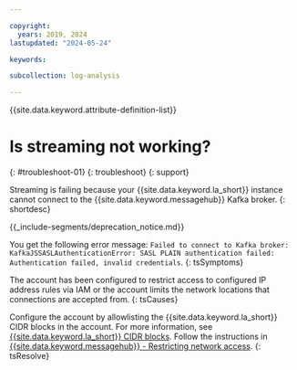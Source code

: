 ```yaml
---

copyright:
  years: 2019, 2024
lastupdated: "2024-05-24"

keywords:

subcollection: log-analysis

---
```


{{site.data.keyword.attribute-definition-list}}

# Is streaming not working?
{: #troubleshoot-01}
{: troubleshoot}
{: support}

Streaming is failing because your {{site.data.keyword.la_short}} instance cannot connect to the {{site.data.keyword.messagehub}} Kafka broker.
{: shortdesc}

<!-- common deprecation notice -->
{{_include-segments/deprecation_notice.md}}

You get the following error message: `Failed to connect to Kafka broker: KafkaJSSASLAuthenticationError: SASL PLAIN authentication failed: Authentication failed, invalid credentials`.
{: tsSymptoms}

The account has been configured to restrict access to configured IP address rules via IAM or the account limits the network locations that connections are accepted from.
{: tsCauses}


Configure the account by allowlisting the {{site.data.keyword.la_short}} CIDR blocks in the account. For more information, see [{{site.data.keyword.la_short}} CIDR blocks](/docs/log-analysis?topic=log-analysis-cidr). Follow the instructions in [{{site.data.keyword.messagehub}} - Restricting network access](/docs/EventStreams?topic=EventStreams-restrict_access).
{: tsResolve}
